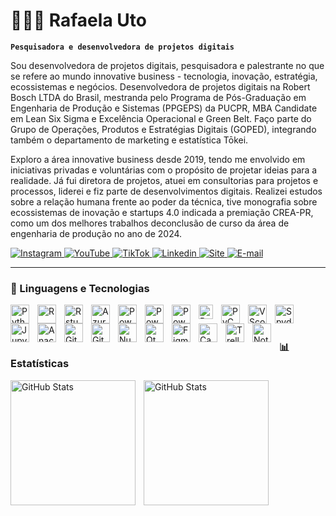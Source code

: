# 👩🏻‍💻 Rafaela Uto

**`Pesquisadora e desenvolvedora de projetos digitais`**

Sou desenvolvedora de projetos digitais, pesquisadora ​e palestrante no que se refere ao mundo innovative business - ​tecnologia, inovação, estratégia, ecossistemas e negócios. ​Desenvolvedora de projetos digitais na Robert Bosch LTDA do ​Brasil, mestranda pelo Programa de Pós-Graduação em ​Engenharia de Produção e Sistemas (PPGEPS) da PUCPR, MBA Candidate em Lean Six Sigma e Excelência Operacional e Green Belt. Faço ​parte do Grupo de Operações, Produtos e Estratégias Digitais ​(GOPED), integrando também o departamento de marketing e ​estatística Tōkei.

Exploro a área innovative business desde 2019, tendo me envolvido ​em iniciativas privadas e voluntárias com o propósito de ​projetar ideias para a realidade. Já fui diretora de projetos, ​atuei em consultorias para projetos e processos, liderei e fiz ​parte de desenvolvimentos digitais. Realizei estudos sobre a relação humana frente ao poder da técnica, tive monografia ​sobre ecossistemas de inovação e startups 4.0 indicada a ​premiação CREA-PR, como um dos melhores trabalhos de ​conclusão de curso da área de engenharia de produção no ano ​de 2024.

<p align="left">
    <a href="https://www.instagram.com/rafaela_uto/">
        <img 
            title="Instagram" 
            src="https://custom-icon-badges.demolab.com/badge/Instagram-F25278.svg?logo=instagram&logoSource=feather"
        />
    </a>
    <a href="https://www.youtube.com/@rafaela_uto">
        <img 
            title="YouTube" 
            src="https://custom-icon-badges.demolab.com/badge/YouTube-red.svg?logo=youtube&logoSource=feather"
        />
    </a>
    <a href="https://www.tiktok.com/@rafaela_uto">
        <img 
            title="TikTok" 
            src="https://custom-icon-badges.demolab.com/badge/TikTok-purple.svg?logo=music&logoSource=feather"
        />
    </a>
    <a href="https://www.linkedin.com/in/rafaelauto">
        <img 
            title="Linkedin" 
            src="https://custom-icon-badges.demolab.com/badge/Linkedin-blue.svg?logo=linkedin&logoSource=feather"
        />
    </a>
    <a href="https://dominiodevendas.my.canva.site/techbusiness">
        <img 
            title="Site" 
            src="https://custom-icon-badges.demolab.com/badge/Site-green.svg?logo=globe&logoSource=feather"
        />
    </a>
    <a href="ru.engenhariadeproducao@gmail.com">
        <img 
            title="E-mail" 
            src="https://custom-icon-badges.demolab.com/badge/Mail-red.svg?logo=mail&logoSource=feather"
        />
    </a>
</p>

---

### 🤖 Linguagens e Tecnologias
<img 
    align="left" 
    alt="Python" 
    title="Python"
    width="30px" 
    style="padding-right: 10px;" 
    src="https://cdn.jsdelivr.net/gh/devicons/devicon@latest/icons/python/python-original.svg" 
/>
<img 
    align="left" 
    alt="R" 
    title="R"
    width="30px" 
    style="padding-right: 10px;" 
    src="https://cdn.jsdelivr.net/gh/devicons/devicon@latest/icons/r/r-original.svg" 
/>
<img 
    align="left" 
    alt="Rstudio" 
    title="Rstudio"
    width="30px" 
    style="padding-right: 10px;" 
    src="https://cdn.jsdelivr.net/gh/devicons/devicon@latest/icons/rstudio/rstudio-original.svg" 
/>
<img 
    align="left" 
    alt="Azure" 
    title="Azure"
    width="30px" 
    style="padding-right: 10px;" 
    src="https://cdn.jsdelivr.net/gh/devicons/devicon@latest/icons/azure/azure-original.svg" 
/>
<img 
    align="left" 
    alt="PowerApps" 
    title="PowerApps"
    width="30px" 
    style="padding-right: 10px;" 
    src="https://encrypted-tbn0.gstatic.com/images?q=tbn:ANd9GcSXAujzIwDxyvHvsNmEkTLvw1QoF18wJdSgUA&s" 
/>
<img 
    align="left" 
    alt="PowerAutomate" 
    title="PowerAutomate"
    width="30px" 
    style="padding-right: 10px;" 
    src="https://encrypted-tbn0.gstatic.com/images?q=tbn:ANd9GcTgB5osGQueG2BkSIojRu2N-pBFSoGzHYf6aA&s" 
/>
<img 
    align="left" 
    alt="PowerBI" 
    title="PowerBI"
    width="30px" 
    style="padding-right: 10px;" 
    src="https://upload.wikimedia.org/wikipedia/commons/thumb/c/cf/New_Power_BI_Logo.svg/1200px-New_Power_BI_Logo.svg.png" 
/>
<img 
    align="left" 
    alt="PacoteOffice" 
    title="PacoteOffice"
    width="23px" 
    style="padding-right: 10px;" 
    src="https://upload.wikimedia.org/wikipedia/commons/thumb/0/0c/Microsoft_Office_logo_%282013%E2%80%932019%29.svg/1200px-Microsoft_Office_logo_%282013%E2%80%932019%29.svg.png" 
/>
<img 
    align="left" 
    alt="PyCharm" 
    title="PyCharm"
    width="30px" 
    style="padding-right: 10px;" 
    src="https://cdn.jsdelivr.net/gh/devicons/devicon@latest/icons/pycharm/pycharm-original.svg" 
/>
<img 
    align="left" 
    alt="VScode" 
    title="VScode"
    width="30px" 
    style="padding-right: 10px;" 
    src="https://cdn.jsdelivr.net/gh/devicons/devicon@latest/icons/vscode/vscode-original.svg" 
/>
<img 
    align="left" 
    alt="Spyder" 
    title="Spyder"
    width="30px" 
    style="padding-right: 10px;" 
    src="https://cdn.jsdelivr.net/gh/devicons/devicon@latest/icons/spyder/spyder-original.svg" 
/>
<img 
    align="left" 
    alt="Jupyter" 
    title="Jupyter"
    width="30px" 
    style="padding-right: 10px;" 
    src="https://cdn.jsdelivr.net/gh/devicons/devicon@latest/icons/jupyter/jupyter-original.svg" 
/>
<img 
    align="left" 
    alt="Anaconda" 
    title="Anaconda"
    width="30px" 
    style="padding-right: 10px;" 
    src="https://cdn.jsdelivr.net/gh/devicons/devicon@latest/icons/anaconda/anaconda-original.svg" 
/>
<img 
    align="left" 
    alt="GitHub" 
    title="GitHub"
    width="30px" 
    style="padding-right: 10px;" 
    src="https://cdn.jsdelivr.net/gh/devicons/devicon@latest/icons/github/github-original.svg" 
/>
<img 
    align="left" 
    alt="GitLab" 
    title="GitLab"
    width="30px" 
    style="padding-right: 10px;" 
    src="https://cdn.jsdelivr.net/gh/devicons/devicon@latest/icons/gitlab/gitlab-original.svg" 
/>
<img 
    align="left" 
    alt="NumPy" 
    title="NumPy"
    width="30px" 
    style="padding-right: 10px;" 
    src="https://cdn.jsdelivr.net/gh/devicons/devicon@latest/icons/numpy/numpy-original.svg" 
/>
<img 
    align="left" 
    alt="Qt" 
    title="Qt"
    width="30px" 
    style="padding-right: 10px;" 
    src="https://cdn.jsdelivr.net/gh/devicons/devicon@latest/icons/qt/qt-original.svg" 
/>
<img 
    align="left" 
    alt="Figma" 
    title="Figma"
    width="30px" 
    style="padding-right: 10px;" 
    src="https://cdn.jsdelivr.net/gh/devicons/devicon@latest/icons/figma/figma-original.svg" 
/>
<img 
    align="left" 
    alt="Canva" 
    title="Canva"
    width="30px" 
    style="padding-right: 10px;" 
    src="https://cdn.jsdelivr.net/gh/devicons/devicon@latest/icons/canva/canva-original.svg" 
/>
<img 
    align="left" 
    alt="Trello" 
    title="Trello"
    width="30px" 
    style="padding-right: 10px;" 
    src="https://cdn.jsdelivr.net/gh/devicons/devicon@latest/icons/trello/trello-original.svg" 
/>
<img 
    align="left" 
    alt="Notion" 
    title="Notion"
    width="30px" 
    style="padding-right: 10px;" 
    src="https://cdn.jsdelivr.net/gh/devicons/devicon@latest/icons/notion/notion-original.svg" 
/>

<br/>
<br/>

### 📊 Estatísticas

<p>
  <img 
    align="left" 
    alt="GitHub Stats" 
    height="200" 
    style="padding-right: 10px;" 
    src="https://github-readme-stats.vercel.app/api?username=rafauto&show_icons=true&theme=tokyonight&include_all_commits=true&locale=pt-br" 
  />

<img 
      align="left" 
      alt="GitHub Stats" 
      height="200" 
      src="https://github-readme-stats.vercel.app/api/top-langs/?username=rafauto&theme=tokyonight&layout=compact&custom_title=Tecnologias&langs_count=9" 
  />

</p>
